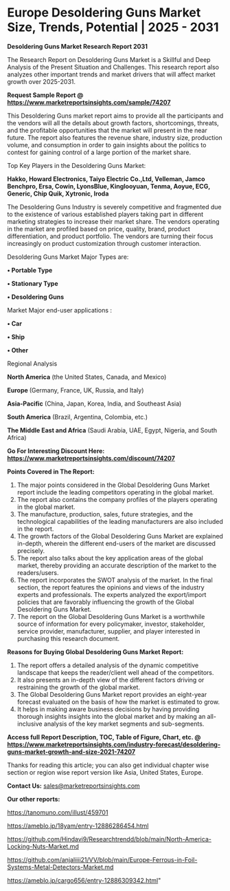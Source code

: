 # Europe Desoldering Guns Market Size, Trends, Potential | 2025 - 2031

<strong>Desoldering Guns Market Research Report 2031</strong>

The Research Report on Desoldering Guns Market is a Skillful and Deep Analysis of the Present Situation and Challenges. This research report also analyzes other important trends and market drivers that will affect market growth over 2025-2031.

<strong>Request Sample Report @ <a href=https://www.marketreportsinsights.com/sample/74207>https://www.marketreportsinsights.com/sample/74207</a></strong>

This Desoldering Guns market report aims to provide all the participants and the vendors will all the details about growth factors, shortcomings, threats, and the profitable opportunities that the market will present in the near future. The report also features the revenue share, industry size, production volume, and consumption in order to gain insights about the politics to contest for gaining control of a large portion of the market share.

Top Key Players in the Desoldering Guns Market:

<strong>Hakko, Howard Electronics, Taiyo Electric Co.,Ltd, Velleman, Jamco Benchpro, Ersa, Cowin, LyonsBlue, Kinglooyuan, Tenma, Aoyue, ECG, Generic, Chip Quik, Xytronic, Iroda</strong>

The Desoldering Guns Industry is severely competitive and fragmented due to the existence of various established players taking part in different marketing strategies to increase their market share. The vendors operating in the market are profiled based on price, quality, brand, product differentiation, and product portfolio. The vendors are turning their focus increasingly on product customization through customer interaction.

Desoldering Guns Market Major Types are:

<strong>• Portable Type

• Stationary Type

• Desoldering Guns</strong>

Market Major end-user applications :

<strong>• Car

• Ship

• Other</strong>

Regional Analysis

</u><strong><b>North America</b></strong> (the United States, Canada, and Mexico)

<strong><b>Europe </b></strong>(Germany, France, UK, Russia, and Italy)

<strong><b>Asia-Pacific</b></strong> (China, Japan, Korea, India, and Southeast Asia)

<strong><b>South America</b></strong> (Brazil, Argentina, Colombia, etc.)

<strong><b>The Middle East and Africa</b></strong> (Saudi Arabia, UAE, Egypt, Nigeria, and South Africa)

<strong>Go For Interesting Discount Here: <a href=https://www.marketreportsinsights.com/discount/74207>https://www.marketreportsinsights.com/discount/74207</a></strong>

<strong>Points Covered in The Report:</strong>
<ol>
  <li>The major points considered in the Global Desoldering Guns Market report include the leading competitors operating in the global market.</li>
  <li>The report also contains the company profiles of the players operating in the global market.</li>
  <li>The manufacture, production, sales, future strategies, and the technological capabilities of the leading manufacturers are also included in the report.</li>
  <li>The growth factors of the Global Desoldering Guns Market are explained in-depth, wherein the different end-users of the market are discussed precisely.</li>
  <li>The report also talks about the key application areas of the global market, thereby providing an accurate description of the market to the readers/users.</li>
  <li>The report incorporates the SWOT analysis of the market. In the final section, the report features the opinions and views of the industry experts and professionals. The experts analyzed the export/import policies that are favorably influencing the growth of the Global Desoldering Guns Market.</li>
  <li>The report on the Global Desoldering Guns Market is a worthwhile source of information for every policymaker, investor, stakeholder, service provider, manufacturer, supplier, and player interested in purchasing this research document.</li>
</ol>
<strong>Reasons for Buying Global Desoldering Guns Market Report:</strong>

<ol>
  <li>The report offers a detailed analysis of the dynamic competitive landscape that keeps the reader/client well ahead of the competitors.</li>
  <li>It also presents an in-depth view of the different factors driving or restraining the growth of the global market.</li>
  <li>The Global Desoldering Guns Market report provides an eight-year forecast evaluated on the basis of how the market is estimated to grow.</li>
  <li>It helps in making aware business decisions by having providing thorough insights insights into the global market and by making an all-inclusive analysis of the key market segments and sub-segments.</li>
</ol>
<strong>Access full Report Description, TOC, Table of Figure, Chart, etc. @ <a href=https://www.marketreportsinsights.com/industry-forecast/desoldering-guns-market-growth-and-size-2021-74207>https://www.marketreportsinsights.com/industry-forecast/desoldering-guns-market-growth-and-size-2021-74207</a></strong>


Thanks for reading this article; you can also get individual chapter wise section or region wise report version like Asia, United States, Europe.

<strong>Contact Us:</strong>
sales@marketreportsinsights.com

<strong>Our other reports:</strong>

<a href=https://tanomuno.com/illust/459701>https://tanomuno.com/illust/459701</a>

<a href=https://ameblo.jp/18yam/entry-12886286454.html>https://ameblo.jp/18yam/entry-12886286454.html</a>

<a href=https://github.com/Hindavi9/Researchtrendd/blob/main/North-America-Locking-Nuts-Market.md>https://github.com/Hindavi9/Researchtrendd/blob/main/North-America-Locking-Nuts-Market.md</a>

<a href=https://github.com/anjaliiii21/VV/blob/main/Europe-Ferrous-in-Foil-Systems-Metal-Detectors-Market.md>https://github.com/anjaliiii21/VV/blob/main/Europe-Ferrous-in-Foil-Systems-Metal-Detectors-Market.md</a>

<a href=https://ameblo.jp/cargo656/entry-12886309342.html>https://ameblo.jp/cargo656/entry-12886309342.html</a>"
